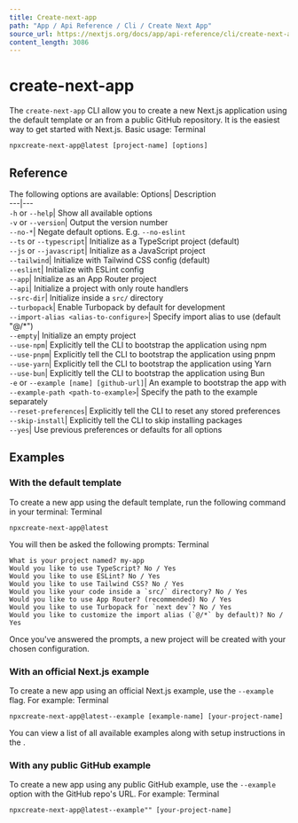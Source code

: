 ```yaml
---
title: Create-next-app
path: "App / Api Reference / Cli / Create Next App"
source_url: https://nextjs.org/docs/app/api-reference/cli/create-next-app
content_length: 3086
---
```


# create-next-app
The `create-next-app` CLI allow you to create a new Next.js application using the default template or an from a public GitHub repository. It is the easiest way to get started with Next.js.
Basic usage:
Terminal
```
npxcreate-next-app@latest [project-name] [options]
```

## Reference
The following options are available:
Options| Description  
---|---  
`-h` or `--help`| Show all available options  
`-v` or `--version`| Output the version number  
`--no-*`| Negate default options. E.g. `--no-eslint`  
`--ts` or `--typescript`| Initialize as a TypeScript project (default)  
`--js` or `--javascript`| Initialize as a JavaScript project  
`--tailwind`| Initialize with Tailwind CSS config (default)  
`--eslint`| Initialize with ESLint config  
`--app`| Initialize as an App Router project  
`--api`| Initialize a project with only route handlers  
`--src-dir`| Initialize inside a `src/` directory  
`--turbopack`| Enable Turbopack by default for development  
`--import-alias <alias-to-configure>`| Specify import alias to use (default "@/*")  
`--empty`| Initialize an empty project  
`--use-npm`| Explicitly tell the CLI to bootstrap the application using npm  
`--use-pnpm`| Explicitly tell the CLI to bootstrap the application using pnpm  
`--use-yarn`| Explicitly tell the CLI to bootstrap the application using Yarn  
`--use-bun`| Explicitly tell the CLI to bootstrap the application using Bun  
`-e` or `--example [name] [github-url]`| An example to bootstrap the app with  
`--example-path <path-to-example>`| Specify the path to the example separately  
`--reset-preferences`| Explicitly tell the CLI to reset any stored preferences  
`--skip-install`| Explicitly tell the CLI to skip installing packages  
`--yes`| Use previous preferences or defaults for all options  
## Examples
### With the default template
To create a new app using the default template, run the following command in your terminal:
Terminal
```
npxcreate-next-app@latest
```

You will then be asked the following prompts:
Terminal
```
What is your project named? my-app
Would you like to use TypeScript? No / Yes
Would you like to use ESLint? No / Yes
Would you like to use Tailwind CSS? No / Yes
Would you like your code inside a `src/` directory? No / Yes
Would you like to use App Router? (recommended) No / Yes
Would you like to use Turbopack for `next dev`? No / Yes
Would you like to customize the import alias (`@/*` by default)? No / Yes
```

Once you've answered the prompts, a new project will be created with your chosen configuration.
### With an official Next.js example
To create a new app using an official Next.js example, use the `--example` flag. For example:
Terminal
```
npxcreate-next-app@latest--example [example-name] [your-project-name]
```

You can view a list of all available examples along with setup instructions in the .
### With any public GitHub example
To create a new app using any public GitHub example, use the `--example` option with the GitHub repo's URL. For example:
Terminal
```
npxcreate-next-app@latest--example"" [your-project-name]
```
